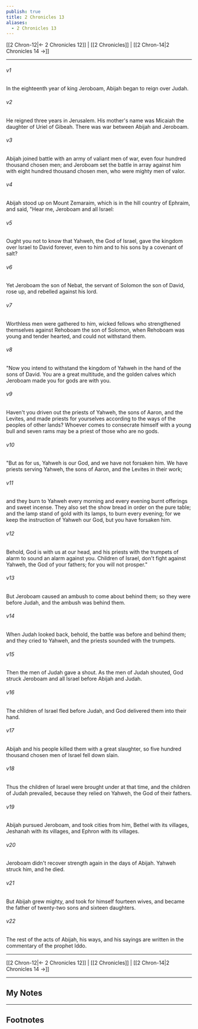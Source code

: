 ```yaml
---
publish: true
title: 2 Chronicles 13
aliases:
  - 2 Chronicles 13
---
```


[[2 Chron-12|← 2 Chronicles 12]] | [[2 Chronicles]] | [[2 Chron-14|2 Chronicles 14 →]]
***



###### v1 
In the eighteenth year of king Jeroboam, Abijah began to reign over Judah. 

###### v2 
He reigned three years in Jerusalem. His mother's name was Micaiah the daughter of Uriel of Gibeah. There was war between Abijah and Jeroboam. 

###### v3 
Abijah joined battle with an army of valiant men of war, even four hundred thousand chosen men; and Jeroboam set the battle in array against him with eight hundred thousand chosen men, who were mighty men of valor. 

###### v4 
Abijah stood up on Mount Zemaraim, which is in the hill country of Ephraim, and said, "Hear me, Jeroboam and all Israel: 

###### v5 
Ought you not to know that Yahweh, the God of Israel, gave the kingdom over Israel to David forever, even to him and to his sons by a covenant of salt? 

###### v6 
Yet Jeroboam the son of Nebat, the servant of Solomon the son of David, rose up, and rebelled against his lord. 

###### v7 
Worthless men were gathered to him, wicked fellows who strengthened themselves against Rehoboam the son of Solomon, when Rehoboam was young and tender hearted, and could not withstand them. 

###### v8 
"Now you intend to withstand the kingdom of Yahweh in the hand of the sons of David. You are a great multitude, and the golden calves which Jeroboam made you for gods are with you. 

###### v9 
Haven't you driven out the priests of Yahweh, the sons of Aaron, and the Levites, and made priests for yourselves according to the ways of the peoples of other lands? Whoever comes to consecrate himself with a young bull and seven rams may be a priest of those who are no gods. 

###### v10 
"But as for us, Yahweh is our God, and we have not forsaken him. We have priests serving Yahweh, the sons of Aaron, and the Levites in their work; 

###### v11 
and they burn to Yahweh every morning and every evening burnt offerings and sweet incense. They also set the show bread in order on the pure table; and the lamp stand of gold with its lamps, to burn every evening; for we keep the instruction of Yahweh our God, but you have forsaken him. 

###### v12 
Behold, God is with us at our head, and his priests with the trumpets of alarm to sound an alarm against you. Children of Israel, don't fight against Yahweh, the God of your fathers; for you will not prosper." 

###### v13 
But Jeroboam caused an ambush to come about behind them; so they were before Judah, and the ambush was behind them. 

###### v14 
When Judah looked back, behold, the battle was before and behind them; and they cried to Yahweh, and the priests sounded with the trumpets. 

###### v15 
Then the men of Judah gave a shout. As the men of Judah shouted, God struck Jeroboam and all Israel before Abijah and Judah. 

###### v16 
The children of Israel fled before Judah, and God delivered them into their hand. 

###### v17 
Abijah and his people killed them with a great slaughter, so five hundred thousand chosen men of Israel fell down slain. 

###### v18 
Thus the children of Israel were brought under at that time, and the children of Judah prevailed, because they relied on Yahweh, the God of their fathers. 

###### v19 
Abijah pursued Jeroboam, and took cities from him, Bethel with its villages, Jeshanah with its villages, and Ephron with its villages. 

###### v20 
Jeroboam didn't recover strength again in the days of Abijah. Yahweh struck him, and he died. 

###### v21 
But Abijah grew mighty, and took for himself fourteen wives, and became the father of twenty-two sons and sixteen daughters. 

###### v22 
The rest of the acts of Abijah, his ways, and his sayings are written in the commentary of the prophet Iddo.

***
[[2 Chron-12|← 2 Chronicles 12]] | [[2 Chronicles]] | [[2 Chron-14|2 Chronicles 14 →]]

---
## My Notes

---
## Footnotes